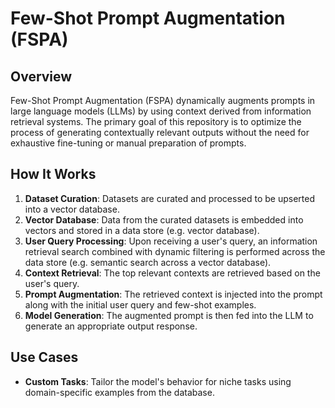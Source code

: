 # Few-Shot Prompt Augmentation (FSPA)

## Overview

Few-Shot Prompt Augmentation (FSPA) dynamically augments prompts in large language models (LLMs) by using context derived from information retrieval systems. The primary goal of this repository is to optimize the process of generating contextually relevant outputs without the need for exhaustive fine-tuning or manual preparation of prompts.

## How It Works

1. **Dataset Curation**: Datasets are curated and processed to be upserted into a vector database.
2. **Vector Database**: Data from the curated datasets is embedded into vectors and stored in a data store (e.g. vector database).
3. **User Query Processing**: Upon receiving a user's query, an information retrieval search combined with dynamic filtering is performed across the data store (e.g. semantic search across a vector database).
4. **Context Retrieval**: The top relevant contexts are retrieved based on the user's query.
5. **Prompt Augmentation**: The retrieved context is injected into the prompt along with the initial user query and few-shot examples.
6. **Model Generation**: The augmented prompt is then fed into the LLM to generate an appropriate output response.

## Use Cases
- **Custom Tasks**: Tailor the model's behavior for niche tasks using domain-specific examples from the database.
